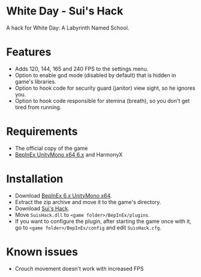 # White Day - Sui's Hack
 A hack for White Day: A Labyrinth Named School.
 
# Features
 * Adds 120, 144, 165 and 240 FPS to the settings menu.
 * Option to enable god mode (disabled by default) that is hidden in game's libraries.
 * Option to hook code for security guard (janitor) view sight, so he ignores you. 
 * Option to hook code responsible for stemina (breath), so you don't get tired from running. 

# Requirements
* The official copy of the game
* [BepInEx UnityMono x64 6.x](https://builds.bepis.io/projects/bepinex_be) and HarmonyX

# Installation
* Download [BepInEx 6.x UnityMono x64](https://builds.bepis.io/projects/bepinex_be).
* Extract the zip archive and move it to the game's directory.
* Download [Sui's Hack](https://github.com/SuiMachine/White-Day---Sui-s-Hack/releases).
* Move ``SuisHack.dll`` to ``<game folder>/BepInEx/plugins``.
* If you want to configure the plugin, after starting the game once with it, go to ``<game folder>/BepInEx/config`` and edit ``SuisHack.cfg``.

# Known issues
* Crouch movement doesn't work with increased FPS
